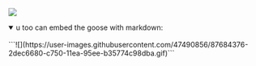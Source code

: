 ![](https://user-images.githubusercontent.com/47490856/87684376-2dec6680-c750-11ea-95ee-b35774c98dba.gif)

<details open>
<summary>u too can embed the goose with markdown:</summary>
<br>
```![](https://user-images.githubusercontent.com/47490856/87684376-2dec6680-c750-11ea-95ee-b35774c98dba.gif)```
</details>
